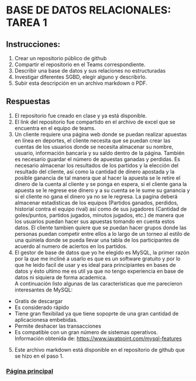 # BASE DE DATOS RELACIONALES: TAREA 1
## Instrucciones:
1. Crear un repositorio público de github
2. Compartir el repositorio en el Teams correspondiente.
3. Describir una base de datos y sus relaciones no estructuradas
4. Investigar diferentes SGBD, elegir alguno y describirlo. 
5. Subir esta descripción en un archivo markdown o PDF.

## Respuestas
1. El repositorio fue creado en clase y ya está disponible.
2. El link del repositorio fue compartido en el archivo de excel que se encuentra en el equipo de teams.
3.  Un cliente requiere una página web donde se puedan realizar apuestas en línea en deportes, el cliente necesita que se puedan crear las cuentas de los usuarios donde se necesita almacenar su nombre, usuario, información bancaría y su saldo dentro de la página. También es necesario guardar el número de apuestas ganadas y perdidas. Es necesario almacenar los resultados de los partidos y la elección del resultado del cliente, así como la cantidad de dinero apostada y la posible ganancia de tal manera que al hacer la apuesta se le retire el dinero de la cuenta al cliente y se ponga en espera, si el cliente gana la apuesta se le regrese ese dinero y a su cuenta se le sume su ganancia y si el cliente no gana el dinero ya no se le regresa. La pagina deberá almacenar estadisticas de los equipos (Partidos ganados, perdidos, historial contra el equipo rival) así como de sus jugadores (Cantidad de goles/puntos, partidos jugados, minutos jugados, etc.) de manera que los usuarios puedan hacer sus apuestas tomando en cuenta estos datos. El cliente tambien quiere que se puedan hacer grupos donde las personas puedan competir entre ellos a lo largo de un torneo al estilo de una quiniela donde se pueda llevar una tabla de los participantes de acuerdo al numero de aciertos en los partidos.
4. El gestor de base de datos que yo he elegido es MySQL, la primer razón por la que me incliné a usarlo es que es un software gratuito y por lo que he leido facil de usar y es ideal para principiantes en bases de datos y ésto ultimo me es util ya que no tengo experiencia en base de datos ni siquiera de forma academica.  
A continuación listo algunas de las caracteristicas que me parecieron interesantes de MySQL:  
- Gratis de descargar
- Es considerado rápido
- Tiene gran flexibilad ya que tiene sopoprte de una gran cantidad de aplicacionesa embebidas.
- Permite deshacer las transacciones
- Es compatible con un gran número de sistemas operativos.  
Información obtenida de: https://www.javatpoint.com/mysql-features
5. Este archivo markdown está disponible en el repositorio de github que se hizo en el paso 1.

### [Página principal](https://github.com/Peque-73/BD-Relacional---Clase-1)
